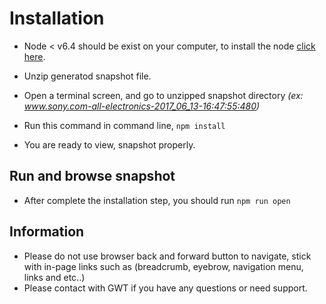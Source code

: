 # Installation

-	Node < v6.4 should be exist on your computer, 
to install the node [click here](https://nodejs.org/en/).

-	Unzip generatod snapshot file.

-	Open a terminal screen, and go to unzipped snapshot directory
_(ex: www.sony.com-all-electronics-2017_06_13-16:47:55:480)_

-	Run this command in command line,
	`npm install`

-	You are ready to view, snapshot properly.


## Run and browse snapshot


-	After complete the installation step, 
you should run `npm run open`


## Information
- 	Please do not use browser back and forward button to navigate, 
stick with in-page links such as (breadcrumb, eyebrow, navigation menu, links and etc..)
-	Please contact with GWT if you have any questions or need support.
